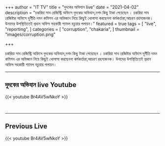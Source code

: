 +++
author = "IT TV"
title = "দুদকের অভিযান live"
date = "2021-04-02"
description = "চকরিয়া সাব রেজিস্ট্রি অফিসে দুদকের অভিযান,নগদ কিছু টাকা পেয়েছেন । চকরিয়া সাব রেজিষ্টার অফিসে দূর্নীতি দমন কমিশন এর অভিজান নিয়ে কিছুই খোলাসা করছেননা কর্মকর্তারা,আচরণ রহস্যজনক। উনাদের উপস্থিতিতেই প্রধান অফিস সহকারী শ্যামল বড়ুয়ার পলায়ন।"
featured = true
tags = [
    "live",
    "reporting",
]
categories = [
    "corruption",
    "chakaria",
]
thumbnail = "images/corruption.png"

+++

চকরিয়া সাব রেজিস্ট্রি অফিসে দুদকের অভিযান,নগদ কিছু টাকা পেয়েছেন । চকরিয়া সাব রেজিষ্টার অফিসে দূর্নীতি দমন কমিশন এর অভিজান নিয়ে কিছুই খোলাসা করছেননা কর্মকর্তারা,আচরণ রহস্যজনক। উনাদের উপস্থিতিতেই প্রধান অফিস সহকারী শ্যামল বড়ুয়ার পলায়ন।
<!--more-->
---

## দুদকের অভিযান live Youtube

{{< youtube Br4AV5wNkoY >}}

<br>

---


## Previous Live

{{< youtube Br4AV5wNkoY >}}

<br>


